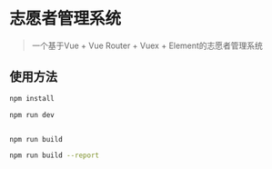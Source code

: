 # 志愿者管理系统

> 一个基于Vue + Vue Router + Vuex + Element的志愿者管理系统

## 使用方法

``` bash
npm install

npm run dev


npm run build

npm run build --report
```
